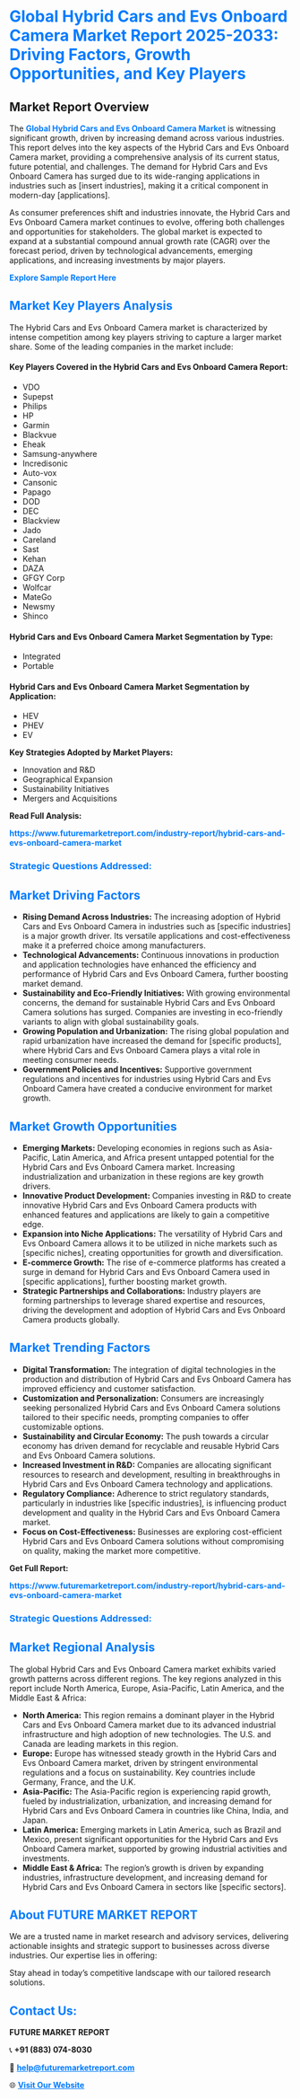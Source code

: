 <h1 style="color: #007BFF;">Global Hybrid Cars and Evs Onboard Camera Market Report 2025-2033: Driving Factors, Growth Opportunities, and Key Players</h1>

<section id="overview">
<h2>Market Report Overview</h2>
<p>The <a href="https://www.futuremarketreport.com/industry-report/hybrid-cars-and-evs-onboard-camera-market" style="color: #007BFF; text-decoration: none;"><strong>Global Hybrid Cars and Evs Onboard Camera Market</strong></a> is witnessing significant growth, driven by increasing demand across various industries. This report delves into the key aspects of the Hybrid Cars and Evs Onboard Camera market, providing a comprehensive analysis of its current status, future potential, and challenges. The demand for Hybrid Cars and Evs Onboard Camera has surged due to its wide-ranging applications in industries such as [insert industries], making it a critical component in modern-day [applications].</p>
<p>As consumer preferences shift and industries innovate, the Hybrid Cars and Evs Onboard Camera market continues to evolve, offering both challenges and opportunities for stakeholders. The global market is expected to expand at a substantial compound annual growth rate (CAGR) over the forecast period, driven by technological advancements, emerging applications, and increasing investments by major players.</p>
</section>

<section id="overview">
<p><a href="https://www.futuremarketreport.com/request-sample/reportId=102871" style="color: #007BFF; text-decoration: none;"><strong>Explore Sample Report Here</strong></a></p>
</section>

<section id="key-players">
<h2 style="color: #007BFF;">Market Key Players Analysis</h2>
<p>The Hybrid Cars and Evs Onboard Camera market is characterized by intense competition among key players striving to capture a larger market share. Some of the leading companies in the market include:</p>
<h4>Key Players Covered in the Hybrid Cars and Evs Onboard Camera Report:</h4>
<ul><li>VDO</li><li>Supepst</li><li>Philips</li><li>HP</li><li>Garmin</li><li>Blackvue</li><li>Eheak</li><li>Samsung-anywhere</li><li>Incredisonic</li><li>Auto-vox</li><li>Cansonic</li><li>Papago</li><li>DOD</li><li>DEC</li><li>Blackview</li><li>Jado</li><li>Careland</li><li>Sast</li><li>Kehan</li><li>DAZA</li><li>GFGY Corp</li><li>Wolfcar</li><li>MateGo</li><li>Newsmy</li><li>Shinco</li></ul>
<h4>Hybrid Cars and Evs Onboard Camera Market Segmentation by Type:</h4>
<ul><li>Integrated</li><li>Portable</li></ul>

<h4>Hybrid Cars and Evs Onboard Camera Market Segmentation by Application:</h4>
<ul><li>HEV</li><li>PHEV</li><li>EV</li></ul>
<p><strong>Key Strategies Adopted by Market Players:</strong></p>
<ul>
<li>Innovation and R&D</li>
<li>Geographical Expansion</li>
<li>Sustainability Initiatives</li>
<li>Mergers and Acquisitions</li>
</ul>
</section>

<section>
<p><strong>Read Full Analysis: </strong></p><a href="https://www.futuremarketreport.com/industry-report/hybrid-cars-and-evs-onboard-camera-market" style="color: #007BFF; text-decoration: none;"><strong>https://www.futuremarketreport.com/industry-report/hybrid-cars-and-evs-onboard-camera-market</strong></a>
<h3 style="color: #007BFF;">Strategic Questions Addressed:</h3>
</section>

<section id="driving-factors">
<h2 style="color: #007BFF;">Market Driving Factors</h2>
<ul>
<li><strong>Rising Demand Across Industries:</strong> The increasing adoption of Hybrid Cars and Evs Onboard Camera in industries such as [specific industries] is a major growth driver. Its versatile applications and cost-effectiveness make it a preferred choice among manufacturers.</li>
<li><strong>Technological Advancements:</strong> Continuous innovations in production and application technologies have enhanced the efficiency and performance of Hybrid Cars and Evs Onboard Camera, further boosting market demand.</li>
<li><strong>Sustainability and Eco-Friendly Initiatives:</strong> With growing environmental concerns, the demand for sustainable Hybrid Cars and Evs Onboard Camera solutions has surged. Companies are investing in eco-friendly variants to align with global sustainability goals.</li>
<li><strong>Growing Population and Urbanization:</strong> The rising global population and rapid urbanization have increased the demand for [specific products], where Hybrid Cars and Evs Onboard Camera plays a vital role in meeting consumer needs.</li>
<li><strong>Government Policies and Incentives:</strong> Supportive government regulations and incentives for industries using Hybrid Cars and Evs Onboard Camera have created a conducive environment for market growth.</li>
</ul>
</section>

<section id="growth-opportunities">
<h2 style="color: #007BFF;">Market Growth Opportunities</h2>
<ul>
<li><strong>Emerging Markets:</strong> Developing economies in regions such as Asia-Pacific, Latin America, and Africa present untapped potential for the Hybrid Cars and Evs Onboard Camera market. Increasing industrialization and urbanization in these regions are key growth drivers.</li>
<li><strong>Innovative Product Development:</strong> Companies investing in R&D to create innovative Hybrid Cars and Evs Onboard Camera products with enhanced features and applications are likely to gain a competitive edge.</li>
<li><strong>Expansion into Niche Applications:</strong> The versatility of Hybrid Cars and Evs Onboard Camera allows it to be utilized in niche markets such as [specific niches], creating opportunities for growth and diversification.</li>
<li><strong>E-commerce Growth:</strong> The rise of e-commerce platforms has created a surge in demand for Hybrid Cars and Evs Onboard Camera used in [specific applications], further boosting market growth.</li>
<li><strong>Strategic Partnerships and Collaborations:</strong> Industry players are forming partnerships to leverage shared expertise and resources, driving the development and adoption of Hybrid Cars and Evs Onboard Camera products globally.</li>
</ul>
</section>

<section id="trending-factors">
<h2 style="color: #007BFF;">Market Trending Factors</h2>
<ul>
<li><strong>Digital Transformation:</strong> The integration of digital technologies in the production and distribution of Hybrid Cars and Evs Onboard Camera has improved efficiency and customer satisfaction.</li>
<li><strong>Customization and Personalization:</strong> Consumers are increasingly seeking personalized Hybrid Cars and Evs Onboard Camera solutions tailored to their specific needs, prompting companies to offer customizable options.</li>
<li><strong>Sustainability and Circular Economy:</strong> The push towards a circular economy has driven demand for recyclable and reusable Hybrid Cars and Evs Onboard Camera solutions.</li>
<li><strong>Increased Investment in R&D:</strong> Companies are allocating significant resources to research and development, resulting in breakthroughs in Hybrid Cars and Evs Onboard Camera technology and applications.</li>
<li><strong>Regulatory Compliance:</strong> Adherence to strict regulatory standards, particularly in industries like [specific industries], is influencing product development and quality in the Hybrid Cars and Evs Onboard Camera market.</li>
<li><strong>Focus on Cost-Effectiveness:</strong> Businesses are exploring cost-efficient Hybrid Cars and Evs Onboard Camera solutions without compromising on quality, making the market more competitive.</li>
</ul>
</section>

<section>
<p><strong>Get Full Report: </strong></p><a href="https://www.futuremarketreport.com/industry-report/hybrid-cars-and-evs-onboard-camera-market" style="color: #007BFF; text-decoration: none;"><strong>https://www.futuremarketreport.com/industry-report/hybrid-cars-and-evs-onboard-camera-market</strong></a>
<h3 style="color: #007BFF;">Strategic Questions Addressed:</h3>
</section>


<section id="regional-analysis">
<h2 style="color: #007BFF;">Market Regional Analysis</h2>
<p>The global Hybrid Cars and Evs Onboard Camera market exhibits varied growth patterns across different regions. The key regions analyzed in this report include North America, Europe, Asia-Pacific, Latin America, and the Middle East & Africa:</p>
<ul>
<li><strong>North America:</strong> This region remains a dominant player in the Hybrid Cars and Evs Onboard Camera market due to its advanced industrial infrastructure and high adoption of new technologies. The U.S. and Canada are leading markets in this region.</li>
<li><strong>Europe:</strong> Europe has witnessed steady growth in the Hybrid Cars and Evs Onboard Camera market, driven by stringent environmental regulations and a focus on sustainability. Key countries include Germany, France, and the U.K.</li>
<li><strong>Asia-Pacific:</strong> The Asia-Pacific region is experiencing rapid growth, fueled by industrialization, urbanization, and increasing demand for Hybrid Cars and Evs Onboard Camera in countries like China, India, and Japan.</li>
<li><strong>Latin America:</strong> Emerging markets in Latin America, such as Brazil and Mexico, present significant opportunities for the Hybrid Cars and Evs Onboard Camera market, supported by growing industrial activities and investments.</li>
<li><strong>Middle East & Africa:</strong> The region’s growth is driven by expanding industries, infrastructure development, and increasing demand for Hybrid Cars and Evs Onboard Camera in sectors like [specific sectors].</li>
</ul>
</section>

<footer>
<h2 style="color: #007BFF;">About FUTURE MARKET REPORT</h2>
<p>We are a trusted name in market research and advisory services, delivering actionable insights and strategic support to businesses across diverse industries. Our expertise lies in offering:</p>

<p>Stay ahead in today’s competitive landscape with our tailored research solutions.</p>

<h2 style="color: #007BFF;">Contact Us:</h2>
<p><strong>FUTURE MARKET REPORT</strong></p>
<p>📞 <strong>+91 (883) 074-8030</strong></p>
<p>📧 <strong><a href="mailto:help@futuremarketreport.com" style="color: #007BFF;">help@futuremarketreport.com</a></strong></p>
<p>🌐 <strong><a href="https://www.futuremarketreport.com/" style="color: #007BFF;">Visit Our Website</a></strong></p>
</footer>